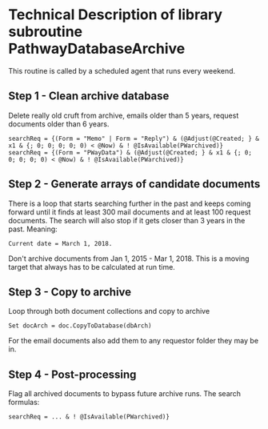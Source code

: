 # Technical Description of library subroutine PathwayDatabaseArchive

This routine is called by a scheduled agent that runs every weekend.

## Step 1 - Clean archive database

Delete really old cruft from archive, emails older than 5 years, request documents older than 6 years.

```
searchReq = {(Form = "Memo" | Form = "Reply") & (@Adjust(@Created; } & x1 & {; 0; 0; 0; 0; 0) < @Now) & ! @IsAvailable(PWarchived)}
searchReq = {(Form = "PWayData") & (@Adjust(@Created; } & x1 & {; 0; 0; 0; 0; 0) < @Now) & ! @IsAvailable(PWarchived)}
```

## Step 2 - Generate arrays of candidate documents

There is a loop that starts searching further in the past and keeps coming forward until it finds at least 300 mail documents and at least 100 request documents.  The search will also stop if it gets closer than 3 years in the past.  Meaning:

    Current date = March 1, 2018.

Don't archive documents from Jan 1, 2015 - Mar 1, 2018.   This is a moving target that always has to be calculated at run time.

## Step 3 - Copy to archive

Loop through both document collections and copy to archive

```
Set docArch = doc.CopyToDatabase(dbArch)
```

For the email documents also add them to any requestor folder they may be in.

## Step 4 - Post-processing

Flag all archived documents to bypass future archive runs.
The search formulas:

```
searchReq = ... & ! @IsAvailable(PWarchived)}
```

